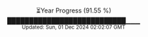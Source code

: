 <p align="center">
⏳Year Progress (91.55 %) <br>
███████████████████████████▁▁▁ <br>
<sub>Updated: Sun, 01 Dec 2024 02:02:07 GMT</sub>
</p>

